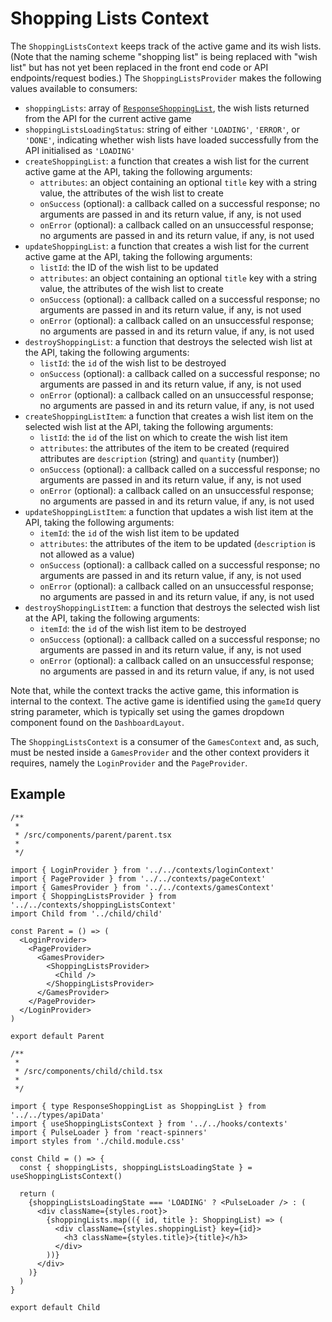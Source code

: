 # Shopping Lists Context

The `ShoppingListsContext` keeps track of the active game and its wish lists. (Note that the naming scheme "shopping list" is being replaced with "wish list" but has not yet been replaced in the front end code or API endpoints/request bodies.) The `ShoppingListsProvider` makes the following values available to consumers:

- `shoppingLists`: array of [`ResponseShoppingList`](/src/types/apiData.d.ts), the wish lists returned from the API for the current active game
- `shoppingListsLoadingStatus`: string of either `'LOADING'`, `'ERROR'`, or `'DONE'`, indicating whether wish lists have loaded successfully from the API initialised as `'LOADING'`
- `createShoppingList`: a function that creates a wish list for the current active game at the API, taking the following arguments:
  - `attributes`: an object containing an optional `title` key with a string value, the attributes of the wish list to create
  - `onSuccess` (optional): a callback called on a successful response; no arguments are passed in and its return value, if any, is not used
  - `onError` (optional): a callback called on an unsuccessful response; no arguments are passed in and its return value, if any, is not used
- `updateShoppingList`: a function that creates a wish list for the current active game at the API, taking the following arguments:
  - `listId`: the ID of the wish list to be updated
  - `attributes`: an object containing an optional `title` key with a string value, the attributes of the wish list to create
  - `onSuccess` (optional): a callback called on a successful response; no arguments are passed in and its return value, if any, is not used
  - `onError` (optional): a callback called on an unsuccessful response; no arguments are passed in and its return value, if any, is not used
- `destroyShoppingList`: a function that destroys the selected wish list at the API, taking the following arguments:
  - `listId`: the `id` of the wish list to be destroyed
  - `onSuccess` (optional): a callback called on a successful response; no arguments are passed in and its return value, if any, is not used
  - `onError` (optional): a callback called on an unsuccessful response; no arguments are passed in and its return value, if any, is not used
- `createShoppingListItem`: a function that creates a wish list item on the selected wish list at the API, taking the following arguments:
  - `listId`: the `id` of the list on which to create the wish list item
  - `attributes`: the attributes of the item to be created (required attributes are `description` (string) and `quantity` (number))
  - `onSuccess` (optional): a callback called on a successful response; no arguments are passed in and its return value, if any, is not used
  - `onError` (optional): a callback called on an unsuccessful response; no arguments are passed in and its return value, if any, is not used
- `updateShoppingListItem`: a function that updates a wish list item at the API, taking the following arguments:
  - `itemId`: the `id` of the wish list item to be updated
  - `attributes`: the attributes of the item to be updated (`description` is not allowed as a value)
  - `onSuccess` (optional): a callback called on a successful response; no arguments are passed in and its return value, if any, is not used
  - `onError` (optional): a callback called on an unsuccessful response; no arguments are passed in and its return value, if any, is not used
- `destroyShoppingListItem`: a function that destroys the selected wish list at the API, taking the following arguments:
  - `itemId`: the `id` of the wish list item to be destroyed
  - `onSuccess` (optional): a callback called on a successful response; no arguments are passed in and its return value, if any, is not used
  - `onError` (optional): a callback called on an unsuccessful response; no arguments are passed in and its return value, if any, is not used

Note that, while the context tracks the active game, this information is internal to the context. The active game is identified using the `gameId` query string parameter, which is typically set using the games dropdown component found on the `DashboardLayout`.

The `ShoppingListsContext` is a consumer of the `GamesContext` and, as such, must be nested inside a `GamesProvider` and the other context providers it requires, namely the `LoginProvider` and the `PageProvider`.

## Example

```tsx
/**
 *
 * /src/components/parent/parent.tsx
 *
 */

import { LoginProvider } from '../../contexts/loginContext'
import { PageProvider } from '../../contexts/pageContext'
import { GamesProvider } from '../../contexts/gamesContext'
import { ShoppingListsProvider } from '../../contexts/shoppingListsContext'
import Child from '../child/child'

const Parent = () => (
  <LoginProvider>
    <PageProvider>
      <GamesProvider>
        <ShoppingListsProvider>
          <Child />
        </ShoppingListsProvider>
      </GamesProvider>
    </PageProvider>
  </LoginProvider>
)

export default Parent

/**
 *
 * /src/components/child/child.tsx
 *
 */

import { type ResponseShoppingList as ShoppingList } from '../../types/apiData'
import { useShoppingListsContext } from '../../hooks/contexts'
import { PulseLoader } from 'react-spinners'
import styles from './child.module.css'

const Child = () => {
  const { shoppingLists, shoppingListsLoadingState } = useShoppingListsContext()

  return (
    {shoppingListsLoadingState === 'LOADING' ? <PulseLoader /> : (
      <div className={styles.root}>
        {shoppingLists.map(({ id, title }: ShoppingList) => (
          <div className={styles.shoppingList} key={id}>
            <h3 className={styles.title}>{title}</h3>
          </div>
        ))}
      </div>
    )}
  )
}

export default Child
```
